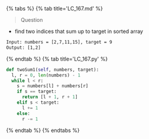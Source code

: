 {% tabs %}
{% tab title='LC_167.md' %}

> Question

* find two indices that sum up to target in sorted array

```txt
Input: numbers = [2,7,11,15], target = 9
Output: [1,2]
```

{% endtab %}
{% tab title='LC_167.py' %}

```py
def twoSum1(self, numbers, target):
  l, r = 0, len(numbers) - 1
  while l < r:
    s = numbers[l] + numbers[r]
    if s == target:
      return [l + 1, r + 1]
    elif s < target:
      l += 1
    else:
      r -= 1
```

{% endtab %}
{% endtabs %}
